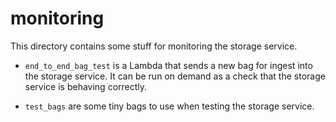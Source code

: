 # monitoring

This directory contains some stuff for monitoring the storage service.

*   `end_to_end_bag_test` is a Lambda that sends a new bag for ingest into the storage service.
    It can be run on demand as a check that the storage service is behaving correctly.

*   `test_bags` are some tiny bags to use when testing the storage service.
